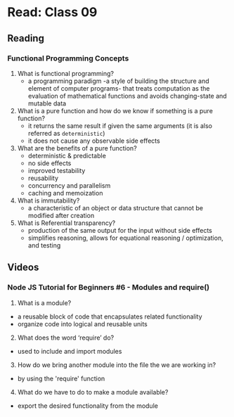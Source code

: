 # Read: Class 09

## Reading

### Functional Programming Concepts

1. What is functional programming?
   * a programming paradigm -a style of building the structure and element of computer programs- that treats computation as the evaluation of mathematical functions and avoids changing-state and mutable data
2. What is a pure function and how do we know if something is a pure function?
   * it returns the same result if given the same arguments (it is also referred as `deterministic`)
   * it does not cause any observable side effects
3. What are the benefits of a pure function?
   * deterministic & predictable
   * no side effects
   * improved testability
   * reusability
   * concurrency and parallelism
   * caching and memoization
4. What is immutability?
   * a characteristic of an object or data structure that cannot be modified after creation
5. What is Referential transparency?
   * production of the same output for the input without side effects
   * simplifies reasoning, allows for equational reasoning / optimization, and testing

## Videos

### Node JS Tutorial for Beginners #6 - Modules and require()

1. What is a module?
  * a reusable block of code that encapsulates related functionality
  * organize code into logical and reusable units 
2. What does the word ‘require’ do?
  * used to include and import modules
3. How do we bring another module into the file the we are working in?
  * by using the 'require' function
4. What do we have to do to make a module available?
  * export the desired functionality from the module